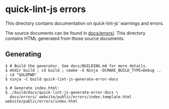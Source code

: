 # quick-lint-js errors

This directory contains documentation on quick-lint-js' warnings and errors.

The source documents can be found in [docs/errors/](../../../docs/errors/). This
directory contains HTML generated from those source documents.

## Generating

    $ # Build the generator. See docs/BUILDING.md for more details.
    $ mkdir build ; cd build ; cmake -G Ninja -DCMAKE_BUILD_TYPE=Debug .. ; cd "$OLDPWD"
    $ ninja -C build quick-lint-js-generate-error-docs

    $ # Generate index.html:
    $ ./build/docs/quick-lint-js-generate-error-docs \
      docs/errors/ website/public/errors/index.template.html website/public/errors/index.html
